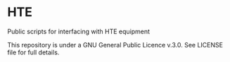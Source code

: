 # HTE
Public scripts for interfacing with HTE equipment

This repository is under a GNU General Public Licence v.3.0. See LICENSE file for full details. 
